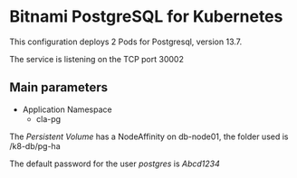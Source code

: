 # Bitnami PostgreSQL for Kubernetes

This configuration deploys 2 Pods for Postgresql, version 13.7.

The service is listening on the TCP port 30002

## Main parameters

- Application Namespace
	+ cla-pg

The _Persistent Volume_ has a NodeAffinity on db-node01, the folder used is /k8-db/pg-ha

The default password for the user _postgres_ is _Abcd1234_